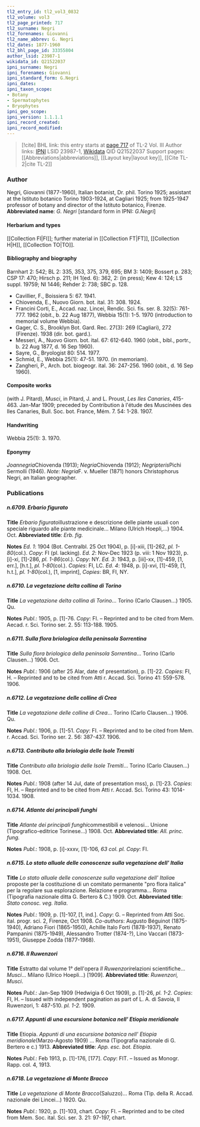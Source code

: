 ```yaml
---
tl2_entry_id: tl2_vol3_0832
tl2_volume: vol3
tl2_page_printed: 717
tl2_surname: Negri
tl2_forenames: Giovanni
tl2_name_abbrev: G. Negri
tl2_dates: 1877-1960
tl2_bhl_page_id: 33355804
author_lsid: 23987-1
wikidata_id: Q21522037
ipni_surname: Negri
ipni_forenames: Giovanni
ipni_standard_form: G.Negri
ipni_dates: 
ipni_taxon_scope: 
- Botany
- Spermatophytes
- Bryophytes
ipni_geo_scope: 
ipni_version: 1.1.1.1
ipni_record_created: 
ipni_record_modified:
---
```


> [!cite] BHL link: this entry starts at [page 717](https://www.biodiversitylibrary.org/page/33355804) of TL-2 Vol. III
> Author links: [IPNI](https://www.ipni.org/a/23987-1) LSID 23987-1, [Wikidata](https://www.wikidata.org/wiki/Q21522037) QID Q21522037
> Support pages: [[Abbreviations|abbreviations]], [[Layout key|layout key]], [[Cite TL-2|cite TL-2]]

### Author

Negri, Giovanni (1877-1960), Italian botanist, Dr. phil. Torino 1925; assistant at the Istituto botanico Torino 1903-1924, at Cagliari 1925; from 1925-1947 professor of botany and director of the Istituto botanico, Firenze. 
**Abbreviated name**: *G. Negri* \[standard form in IPNI: *G.Negri*\]

#### Herbarium and types

[[Collection FI|FI]]; further material in [[Collection FT|FT]], [[Collection H|H]], [[Collection TO|TO]].

#### Bibliography and biography

Barnhart 2: 542; BL 2: 335, 353, 375, 379, 695; BM 3: 1409; Bossert p. 283; CSP 17: 470; Hirsch p. 211; IH 1(ed. 6): 362, 2: (in press); Kew 4: 124; LS suppl. 19759; NI 1446; Rehder 2: 738; SBC p. 128.
- Cavillier, F., Boissiera 5: 67. 1941.
- Chiovenda, E., Nuovo Giorn. bot. ital. 31: 308. 1924.
- Francini Corti, E., Accad. naz. Lincei, Rendic. Sci. fis. ser. 8. 32(5): 761-777. 1962 (obit., b. 22 Aug 1877), Webbia 15(1): 1-5. 1970 (introduction to memorial volume Webbia).
- Gager, C. S., Brooklyn Bot. Gard. Rec. 27(3): 269 (Cagliari), 272 (Firenze). 1938 (dir. bot. gard.).
- Messeri, A., Nuovo Giorn. bot. ital. 67: 612-640. 1960 (obit., bibl., portr., b. 22 Aug 1877, d. 16 Sep 1960).
- Sayre, G., Bryologist 80: 514. 1977.
- Schmid, E., Webbia 25(1): 47-51. 1970. (in memoriam).
- Zangheri, P., Arch. bot. biogeogr. ital. 36: 247-256. 1960 (obit., d. 16 Sep 1960).

#### Composite works

(with J. Pitard), *Musci*, in Pitard, J. and L. Proust, *Les Iles Canaries*, 415-463. Jan-Mar 1909; preceded by Contribution à l'étude des Muscinées des Iles Canaries, Bull. Soc. bot. France, Mém. 7. 54: 1-28. 1907.

#### Handwriting

Webbia 25(1): 3. 1970.

#### Eponymy

*Joannegria*Chiovenda (1913); *Negria*Chiovenda (1912); *Negripteris*Pichi Sermolli (1946). *Note: Negria*F. v. Mueller (1871) honors Christophorus Negri, an Italian geographer.

### Publications

##### n.6709. Erbario figurato

**Title**
*Erbario figurato*illustrazione e descrizione delle piante usuali con speciale riguardo alle piante medicinale... Milano (Ulrich Hoepli,...) 1904. Oct.
**Abbreviated title**: *Erb. fig.*

**Notes**
*Ed. 1*: 1904 (Bot. Centralbl. 25 Oct 1904), p. \[i\]-xiii, \[1\]-262, *pl. 1-80*(col.). *Copy*: FI (pl. lacking).
*Ed. 2*: Nov-Dec 1923 (p. viii: 1 Nov 1923), p. \[i\]-xi, \[1\]-286, *pl. 1-86*(col.). *Copy*: NY.
*Ed. 3*: 1943, p. \[iii\]-xx, \[1\]-459, \[1, err.\], \[h.t.\], *pl. 1-80*(col.). *Copies*: FI, LC.
*Ed. 4*: 1948, p. \[i\]-xvi, \[1\]-459, \[1, h.t.\], *pl. 1-80*(col.), \[1, imprint\], *Copies*: BR, FI, NY.

##### n.6710. La vegetazione delta collina di Torino

**Title**
*La vegetazione delta collina di Torino*... Torino (Carlo Clausen...) 1905. Qu.

**Notes**
*Publ*.: 1905, p. \[1\]-76. *Copy*: FI. – Reprinted and to be cited from Mem. Aecad. r. Sci. Torino ser. 2. 55: 113-188. 1905.

##### n.6711. Sulla flora briologica della peninsola Sorrentina

**Title**
*Sulla flora briologica della peninsola Sorrentina*... Torino (Carlo Clausen...) 1906. Oct.

**Notes**
*Publ*.: 1906 (after 25 Alar, date of presentation), p. \[1\]-22. *Copies*: FI, H. – Reprinted and to be cited from Atti r. Accad. Sci. Torino 41: 559-578. 1906.

##### n.6712. La vegatazione delle colline di Crea

**Title**
*La vegatazione delle colline di Crea*... Torino (Carlo Clausen...) 1906. Qu.

**Notes**
*Publ*.: 1906, p. \[1\]-51. *Copy*: FI. – Reprinted and to be cited from Mem. r. Accad. Sci. Torino ser. 2. 56: 387-437. 1906.

##### n.6713. Contributo alla briologia delle Isole Tremiti

**Title**
*Contributo alla briologia delle Isole Tremiti*... Torino (Carlo Clausen...) 1908. Oct.

**Notes**
*Publ*.: 1908 (after 14 Jul, date of presentation mss), p. \[1\]-23. *Copies*: FI, H. – Reprinted and to be cited from Atti r. Accad. Sci. Torino 43: 1014-1034. 1908.

##### n.6714. Atlante dei principali funghi

**Title**
*Atlante dei principali funghi*commestibili e velenosi... Unione (Tipografico-editrice Torinese...) 1908. Oct.
**Abbreviated title**: *All. princ. fung.*

**Notes**
*Publ*.: 1908, p. \[i\]-xxxv, \[1\]-106, *63 col. pl. Copy*: FI.

##### n.6715. Lo stato alluale delle conoscenze sulla vegetazione dell' Italia

**Title**
*Lo stato alluale delle conoscenze sulla vegetazione dell' Italia*e proposte per la costituzione di un comitato permanente "pro flora italica" per la regolare sua esplorazione. Relazione e programma... Roma (Tipografia nazionale ditta G. Bertero & C.) 1909. Oct.
**Abbreviated title**: *Stato conosc. veg. Italia*.

**Notes**
*Publ*.: 1909, p. \[1\]-107, \[1, ind.\]. *Copy*: G. – Reprinted from Atti Soc. ital. progr. sci. 2, Firenze, Oct 1908.
*Co-authors*: Augusto Béguinot (1875-1940), Adriano Fiori (1865-1950), Achille Italo Forti (1878-1937), Renato Pampanini (1875-1949), Alessandro Trotter (1874-?), Lino Vaccari (1873-1951), Giuseppe Zodda (1877-1968).

##### n.6716. Il Ruwenzori

**Title**
Estratto dal volume 1° dell'opera *Il Ruwenzori*relazioni scientifiche... *Musci*... Milano (Ulrico Hoepli...) \[1909\].
**Abbreviated title**: *Ruwenzori, Musci*.

**Notes**
*Publ*.: Jan-Sep 1909 (Hedwigia 6 Oct 1909), p. \[1\]-26, *pl. 1-2. Copies*: FI, H. – Issued with independent pagination as part of L. A. di Savoia, Il Ruwenzori, 1: 487-510. *pl. 1-2.* 1909.

##### n.6717. Appunti di una escursione botanica nell' Etiopia meridionale

**Title**
Etiopia. *Appunti di una escursione botanica nell' Etiopia meridionale*(Marzo-Agosto 1909) ... Roma (Tipografia nazionale di G. Bertero e c.) 1913.
**Abbreviated title**: *App. esc. bot. Etiopia*.

**Notes**
*Publ*.: Feb 1913, p. \[1\]-176, \[177\]. *Copy*: FIT. – Issued as Monogr. Rapp. col. 4, 1913.

##### n.6718. La vegetazione di Monte Bracco

**Title**
*La vegetazione di Monte Bracco*(Saluzzo)... Roma (Tip. della R. Accad. nazionale dei Lincei...) 1920. Qu.

**Notes**
*Publ*.: 1920, p. \[1\]-103, chart. *Copy*: FI. – Reprinted and to be cited from Mem. Soc. ital. Sci. ser. 3. 21: 97-197, chart.

